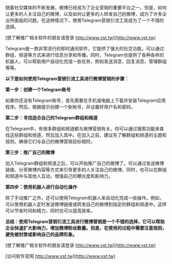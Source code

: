 随着社交媒体的不断发展，微博已经成为了企业营销的重要平台之一。但是，如何让更多的人关注自己的微博，以及如何让更多的人转发自己的微博，成为了许多企业所面临的问题。在这种情况下，使用Telegram营销引流工具成为了一个不错的选择。

[想了解推广相关软件的朋友请登录 http://www.vst.tw](http://www.vst.tw)

Telegram是一款非常流行的即时通讯软件，它提供了强大的社交功能，可以通过群组、频道等方式来进行信息分享和传播。同时，Telegram也提供了各种各样的机器人，可以帮助用户自动化完成一些任务，例如发送消息、回复消息、管理群组等等。

**以下是如何使用Telegram营销引流工具进行微博营销的步骤：**

**第一步：创建一个Telegram账号**

如果你还没有Telegram账号，首先需要在手机或电脑上下载并安装Telegram应用程序。然后，根据提示创建一个新账号，并设置好用户名和密码。

**第二步：寻找适合自己的Telegram群组和频道**

在Telegram中，有很多群组和频道都与微博营销有关。你可以通过搜索功能来查找这些群组和频道，然后加入其中。在加入之前，建议先了解群组和频道的主题和规则，确保它们与自己的微博营销目标相符。

**第三步：推广自己的微博**

加入Telegram群组和频道之后，可以开始推广自己的微博了。可以通过发送微博链接、分享微博内容等方式来引导更多的人关注自己的微博。同时，也可以在群组和频道中与其他人互动，增强自己的曝光度和影响力。

**第四步：使用机器人进行自动化操作**

除了手动推广之外，还可以使用Telegram机器人来自动化完成一些操作。例如，可以使用机器人定时发送微博链接或转发自己的微博到指定的群组和频道中。这样可以节省时间和精力，同时也可以提高效率。

**总结：使用Telegram营销引流工具进行微博营销是一个不错的选择，它可以帮助企业快速扩大影响力，增加微博粉丝数量。但是，在使用的过程中需要注意规则，避免被封禁或影响自己的品牌形象。**

[想了解推广相关软件的朋友请登录 http://www.vst.tw](http://www.vst.tw)


[访问软件官网 http://www.vst.tw](http://www.vst.tw)

